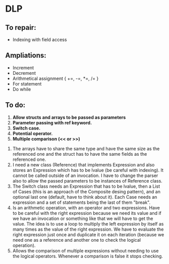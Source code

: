 # DLP

## To repair:
- Indexing with field access

## Ampliations:
- Increment
- Decrement
- Arithmetical assignment { +=, -=, *=, /= }
- For statement
- Do while

## To do:
1) **Allow structs and arrays to be passed as parameters**
2) **Parameter passing with ref keyword.**
3) **Switch case.**
4) **Potential operator.**
5) **Multiple comparison (<< or >>)**

1. The arrays have to share the same type and have the same size as the referenced one and the struct has to have the same fields as the referenced one.
2. I need a new class (Reference) that implements Expression and also stores an Expression which has to be lvalue (be careful with indexing). It cannot be called outside of an invocation. I have to change the parser also to allow the passed parameters to be instances of Reference class.
3. The Switch class needs an Expression that has to be lvalue, then a List of Cases (this is an approach of the Composite desing pattern), and an optional last one (default, have to think about it). Each Case needs an expression and a set of statements being the last of them "break".
4. Is an arithmetic operation, with an operator and two expressions. Have to be careful with the right expression because we need its value and if we have an invocation or something like that we will have to get the value. The idea is to use a loop to multiply the left expression by itself as many times as the value of the right expression. We have to evaluate the right expression just once and duplicate it on each iteration (because we need one as a reference and another one to check the logical operation).
5. Allows the comparison of multiple expressions without needing to use the logical operators. Whenever a comparison is false it stops checking.
